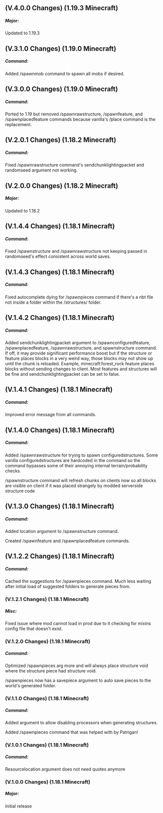 ## **(V.4.0.0 Changes) (1.19.3 Minecraft)**

##### Major:
Updated to 1.19.3


## **(V.3.1.0 Changes) (1.19.0 Minecraft)**

##### Command:
Added /spawnmob command to spawn all mobs if desired.


## **(V.3.0.0 Changes) (1.19.0 Minecraft)**

##### Command:
Ported to 1.19 but removed /spawnrawstructure, /spawnfeature, and /spawnplacedfeature commands because vanilla's /place command is the replacement.


## **(V.2.0.1 Changes) (1.18.2 Minecraft)**

##### Command:
Fixed /spawnrawstructure command's sendchunklightingpacket and randomseed argument not working.


## **(V.2.0.0 Changes) (1.18.2 Minecraft)**

##### Major:
Updated to 1.18.2


## **(V.1.4.4 Changes) (1.18.1 Minecraft)**

##### Command:
Fixed /spawnstructure and /spawnrawstructure not keeping passed in randomseed's effect consistent across world saves.


## **(V.1.4.3 Changes) (1.18.1 Minecraft)**

##### Command:
Fixed autocomplete dying for /spawnpieces command if there's a nbt file not inside a folder within the /structures/ folder.


## **(V.1.4.2 Changes) (1.18.1 Minecraft)**

##### Command:
Added sendchunklightingpacket argument to /spawnconfiguredfeature, /spawnplacedfeature, /spawnrawstructure, and spawnstructure command.
 If off, it may provide significant performance boost but if the structure or feature places blocks in a very weird way, those blocks 
 may not show up until the chunk is reloaded. Example, minecraft:forest_rock feature places blocks without sending changes to client.
 Most features and structures will be fine and sendchunklightingpacket can be set to false.


## **(V.1.4.1 Changes) (1.18.1 Minecraft)**

##### Command:
Improved error message from all commands.


## **(V.1.4.0 Changes) (1.18.1 Minecraft)**

##### Command:
Added /spawnrawstructure for trying to spawn configuredstructures. Some vanilla configuredstructures are hardcoded in the command so the command bypasses some of their annoying internal terrain/probability checks.

/spawnstructure command will refresh chunks on clients now so all blocks are visible on client if it was placed strangely by modded serverside structure code


## **(V.1.3.0 Changes) (1.18.1 Minecraft)**

##### Command:
Added location argument to /spawnstructure command.

Created /spawnfeature and /spawnplacedfeature commands.


## **(V.1.2.2 Changes) (1.18.1 Minecraft)**

##### Command:
Cached the suggestions for /spawnpieces command. Much less waiting after initial load of suggested folders to generate pieces from.


### **(V.1.2.1 Changes) (1.18.1 Minecraft)**

##### Misc:
Fixed issue where mod cannot load in prod due to it checking for mixins config file that doesn't exist.


### **(V.1.2.0 Changes) (1.18.1 Minecraft)**

##### Command:
Optimized /spawnpieces arg more and will always place structure void where the structure piece had structure void.

/spawnpieces now has a savepiece argument to auto save pieces to the world's generated folder.


### **(V.1.1.0 Changes) (1.18.1 Minecraft)**

##### Command:
Added argument to allow disabling processors when generating structures.

Added /spawnpieces command that was helped with by Patrigan! 


### **(V.1.0.1 Changes) (1.18.1 Minecraft)**

##### Command:
Resourcelocation argument does not need quotes anymore


### **(V.1.0.0 Changes) (1.18.1 Minecraft)**

##### Major:
Initial release

